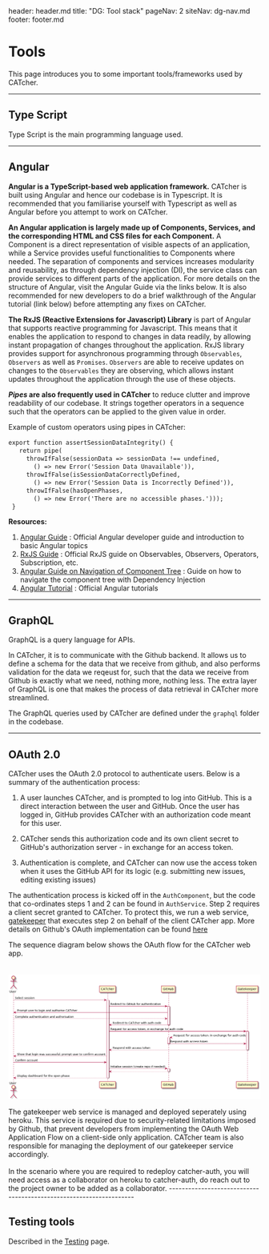 <frontmatter>
  header: header.md
  title: "DG: Tool stack"
  pageNav: 2
  siteNav: dg-nav.md
  footer: footer.md
</frontmatter>

# Tools

This page introduces you to some important tools/frameworks used by CATcher.

-------------------------------------------------------------------

## Type Script

Type Script is the main programming language used.

-------------------------------------------------------------------

## Angular

**Angular is a TypeScript-based web application framework.** CATcher is built using Angular and hence our codebase is in Typescript. It is recommended that you familiarise yourself with Typescript as well as Angular before you attempt to work on CATcher.

**An Angular application is largely made up of Components, Services, and the corresponding HTML and CSS files for each Component.** A Component is a direct representation of visible aspects of an application, while a Service provides useful functionalities to Components where needed. The separation of components and services increases modularity and reusability, as through dependency injection (DI), the service class can provide services to different parts of the application. For more details on the structure of Angular, visit the Angular Guide via the links below. It is also recommended for new developers to do a brief walkthrough of the Angular tutorial (link below) before attempting any fixes on CATcher.

**The RxJS (Reactive Extensions for Javascript) Library** is part of Angular that supports reactive programming for Javascript. This means that it enables the application to respond to changes in data readily, by allowing instant propagation of changes throughout the application. RxJS library provides support for asynchronous programming through `Observables`, `Observers` as well as `Promises`. `Observers` are able to receive updates on changes to the `Observables` they are observing, which allows instant updates throughout the application through the use of these objects.

**_Pipes_ are also frequently used in CATcher** to reduce clutter and improve readability of our codebase. It strings together operators in a sequence such that the operators can be applied to the given value in order.

Example of custom operators using pipes in CATcher:
```
export function assertSessionDataIntegrity() {
   return pipe(
     throwIfFalse(sessionData => sessionData !== undefined,
       () => new Error('Session Data Unavailable')),
     throwIfFalse(isSessionDataCorrectlyDefined,
       () => new Error('Session Data is Incorrectly Defined')),
     throwIfFalse(hasOpenPhases,
       () => new Error('There are no accessible phases.')));
 }
```

****Resources:****

1. [Angular Guide](https://angular.io/guide/architecture) : Official Angular developer guide and introduction to basic Angular topics
2. [RxJS Guide](https://rxjs-dev.firebaseapp.com/guide/observable) : Official RxJS guide on Observables, Observers, Operators, Subscription, etc.
3. [Angular Guide on Navigation of Component Tree](https://angular.io/guide/dependency-injection-navtree) : Guide on how to navigate the component tree with Dependency Injection
4. [Angular Tutorial](https://angular.io/tutorial) : Official Angular tutorials

-------------------------------------------------------------------

## GraphQL

GraphQL is a query language for APIs.

In CATcher, it is to communicate with the Github backend. It allows us to define a schema for the data that we receive from github, and also performs validation for the data we reqeust for, such that the data we receive from Github is exactly what we need, nothing more, nothing less. The extra layer of GraphQL is one that makes the process of data retrieval in CATcher more streamlined.

The GraphQL queries used by CATcher are defined under the `graphql` folder in the codebase.

-------------------------------------------------------------------

## OAuth 2.0

CATcher uses the OAuth 2.0 protocol to authenticate users. Below is a summary of the authentication process:

1. A user launches CATcher, and is prompted to log into GitHub. This is a direct interaction between the user and GitHub. Once the user has logged in, GitHub provides CATcher with an authorization code meant for this user.

2. CATcher sends this authorization code and its own client secret to GitHub's authorization server - in exchange for an access token.

3. Authentication is complete, and CATcher can now use the access token when it uses the GitHub API for its logic (e.g. submitting new issues, editing existing issues)

The authentication process is kicked off in the `AuthComponent`, but the code that co-ordinates steps 1 and 2 can be found in `AuthService`. Step 2 requires a client secret granted to CATcher. To protect this, we run a web service, [gatekeeper](https://github.com/CATcher-org/gatekeeper) that executes step 2 on behalf of the client CATcher app. More details on Github's OAuth implementation can be found [here](https://docs.github.com/en/developers/apps/building-oauth-apps/authorizing-oauth-apps)

The sequence diagram below shows the OAuth flow for the CATcher web app.
<br/><br/><br/>
![](../images/oauth-sequence-diagram.png)

<box type="info">
    The gatekeeper web service is managed and deployed seperately using heroku. This service is required due to security-related limitations imposed by Github, that prevent developers from implementing the OAuth Web Application Flow on a client-side only application. CATcher team is also responsible for managing the deployment of our gatekeeper service accordingly.
    <br/><br/>
    In the scenario where you are required to redeploy catcher-auth, you will need access as a collaborator on heroku to catcher-auth, do reach out to the project owner to be added as a collaborator.
</box>
-------------------------------------------------------------------

## Testing tools

Described in the [Testing](testing.md) page.